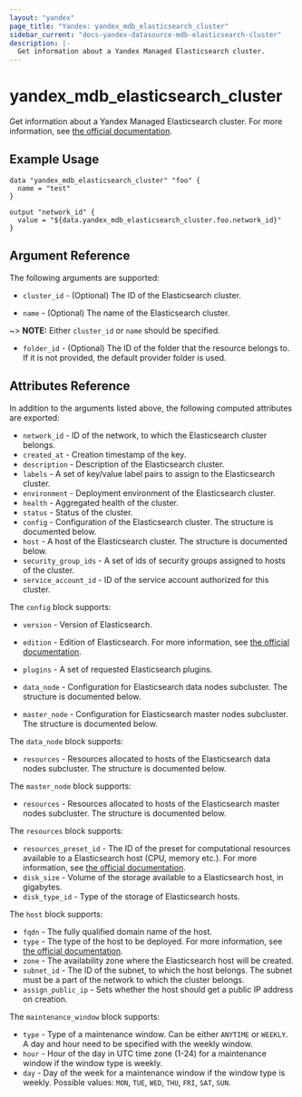 ```yaml
---
layout: "yandex"
page_title: "Yandex: yandex_mdb_elasticsearch_cluster"
sidebar_current: "docs-yandex-datasource-mdb-elasticsearch-cluster"
description: |-
  Get information about a Yandex Managed Elasticsearch cluster.
---
```


# yandex\_mdb\_elasticsearch\_cluster

Get information about a Yandex Managed Elasticsearch cluster. For more information, see
[the official documentation](https://cloud.yandex.com/docs/managed-elasticsearch/concepts).

## Example Usage

```hcl
data "yandex_mdb_elasticsearch_cluster" "foo" {
  name = "test"
}

output "network_id" {
  value = "${data.yandex_mdb_elasticsearch_cluster.foo.network_id}"
}
```

## Argument Reference

The following arguments are supported:

* `cluster_id` - (Optional) The ID of the Elasticsearch cluster.

* `name` - (Optional) The name of the Elasticsearch cluster.

~> **NOTE:** Either `cluster_id` or `name` should be specified.

* `folder_id` - (Optional) The ID of the folder that the resource belongs to. If it is not provided, the default provider folder is used.

## Attributes Reference

In addition to the arguments listed above, the following computed attributes are
exported:

* `network_id` - ID of the network, to which the Elasticsearch cluster belongs.
* `created_at` - Creation timestamp of the key.
* `description` - Description of the Elasticsearch cluster.
* `labels` - A set of key/value label pairs to assign to the Elasticsearch cluster.
* `environment` - Deployment environment of the Elasticsearch cluster.
* `health` - Aggregated health of the cluster.
* `status` - Status of the cluster.
* `config` - Configuration of the Elasticsearch cluster. The structure is documented below.
* `host` - A host of the Elasticsearch cluster. The structure is documented below.
* `security_group_ids` - A set of ids of security groups assigned to hosts of the cluster.
* `service_account_id` - ID of the service account authorized for this cluster.

The `config` block supports:

* `version` - Version of Elasticsearch.

* `edition` - Edition of Elasticsearch. For more information, see [the official documentation](https://cloud.yandex.com/en-ru/docs/managed-elasticsearch/concepts/es-editions).

* `plugins` - A set of requested Elasticsearch plugins.

* `data_node` - Configuration for Elasticsearch data nodes subcluster. The structure is documented below.

* `master_node` - Configuration for Elasticsearch master nodes subcluster. The structure is documented below.

The `data_node` block supports:

* `resources` - Resources allocated to hosts of the Elasticsearch data nodes subcluster. The structure is documented below.

The `master_node` block supports:

* `resources` - Resources allocated to hosts of the Elasticsearch master nodes subcluster. The structure is documented below.

The `resources` block supports:

* `resources_preset_id` - The ID of the preset for computational resources available to a Elasticsearch host (CPU, memory etc.).
  For more information, see [the official documentation](https://cloud.yandex.com/en-ru/docs/managed-elasticsearch/concepts/instance-types).
* `disk_size` - Volume of the storage available to a Elasticsearch host, in gigabytes.
* `disk_type_id` - Type of the storage of Elasticsearch hosts.

The `host` block supports:

* `fqdn` - The fully qualified domain name of the host.
* `type` - The type of the host to be deployed. For more information, see [the official documentation](https://cloud.yandex.com/en-ru/docs/managed-elasticsearch/concepts/hosts-roles).
* `zone` - The availability zone where the Elasticsearch host will be created.
* `subnet_id` - The ID of the subnet, to which the host belongs. The subnet must be a part of the network to which the cluster belongs.
* `assign_public_ip` - Sets whether the host should get a public IP address on creation.

The `maintenance_window` block supports:

* `type` - Type of a maintenance window. Can be either `ANYTIME` or `WEEKLY`. A day and hour need to be specified with the weekly window.
* `hour` - Hour of the day in UTC time zone (1-24) for a maintenance window if the window type is weekly.
* `day` - Day of the week for a maintenance window if the window type is weekly. Possible values: `MON`, `TUE`, `WED`, `THU`, `FRI`, `SAT`, `SUN`.